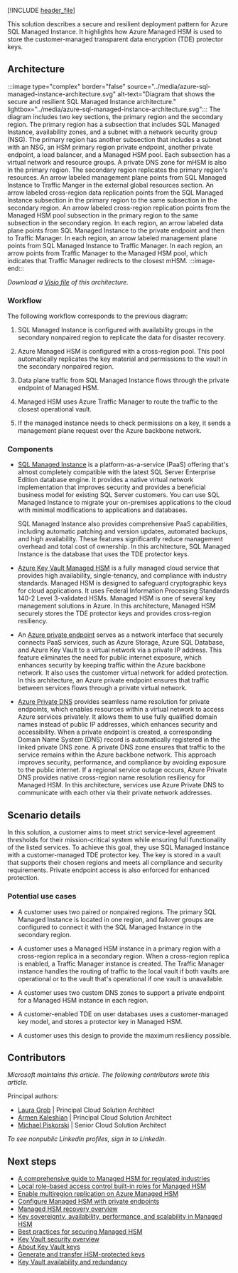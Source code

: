 [!INCLUDE [header_file](../../../includes/sol-idea-header.md)]

This solution describes a secure and resilient deployment pattern for Azure SQL Managed Instance. It highlights how Azure Managed HSM is used to store the customer-managed transparent data encryption (TDE) protector keys.

## Architecture

:::image type="complex" border="false" source="../media/azure-sql-managed-instance-architecture.svg" alt-text="Diagram that shows the secure and resilient SQL Managed Instance architecture." lightbox="../media/azure-sql-managed-instance-architecture.svg":::
   The diagram includes two key sections, the primary region and the secondary region. The primary region has a subsection that includes SQL Managed Instance, availability zones, and a subnet with a network security group (NSG). The primary region has another subsection that includes a subnet with an NSG, an HSM primary region private endpoint, another private endpoint, a load balancer, and a Managed HSM pool. Each subsection has a virtual network and resource groups. A private DNS zone for mHSM is also in the primary region. The secondary region replicates the primary region's resources. An arrow labeled management plane points from SQL Managed Instance to Traffic Manger in the external global resources section. An arrow labeled cross-region data replication points from the SQL Managed Instance subsection in the primary region to the same subsection in the secondary region. An arrow labeled cross-region replication points from the Managed HSM pool subsection in the primary region to the same subsection in the secondary region. In each region, an arrow labeled data plane points from SQL Managed Instance to the private endpoint and then to Traffic Manager. In each region, an arrow labeled management plane points from SQL Managed Instance to Traffic Manager. In each region, an arrow points from Traffic Manager to the Managed HSM pool, which indicates that Traffic Manager redirects to the closest mHSM.
:::image-end:::

*Download a [Visio file](https://arch-center.azureedge.net/azure-sql-managed-instance-architecture.vsdx) of this architecture.*

### Workflow

The following workflow corresponds to the previous diagram:

1. SQL Managed Instance is configured with availability groups in the secondary nonpaired region to replicate the data for disaster recovery.

1. Azure Managed HSM is configured with a cross-region pool. This pool automatically replicates the key material and permissions to the vault in the secondary nonpaired region.

1. Data plane traffic from SQL Managed Instance flows through the private endpoint of Managed HSM.

1. Managed HSM uses Azure Traffic Manager to route the traffic to the closest operational vault.

1. If the managed instance needs to check permissions on a key, it sends a management plane request over the Azure backbone network.

### Components

- [SQL Managed Instance](/azure/well-architected/service-guides/azure-sql-managed-instance/reliability) is a platform-as-a-service (PaaS) offering that's almost completely compatible with the latest SQL Server Enterprise Edition database engine. It provides a native virtual network implementation that improves security and provides a beneficial business model for existing SQL Server customers. You can use SQL Managed Instance to migrate your on-premises applications to the cloud with minimal modifications to applications and databases.

  SQL Managed Instance also provides comprehensive PaaS capabilities, including automatic patching and version updates, automated backups, and high availability. These features significantly reduce management overhead and total cost of ownership. In this architecture, SQL Managed Instance is the database that uses the TDE protector keys.

- [Azure Key Vault Managed HSM](/azure/key-vault/managed-hsm/overview) is a fully managed cloud service that provides high availability, single-tenancy, and compliance with industry standards. Managed HSM is designed to safeguard cryptographic keys for cloud applications. It uses Federal Information Processing Standards 140-2 Level 3-validated HSMs. Managed HSM is one of several key management solutions in Azure. In this architecture, Managed HSM securely stores the TDE protector keys and provides cross-region resiliency.

- An [Azure private endpoint](/azure/private-link/private-endpoint-overview) serves as a network interface that securely connects PaaS services, such as Azure Storage, Azure SQL Database, and Azure Key Vault to a virtual network via a private IP address. This feature eliminates the need for public internet exposure, which enhances security by keeping traffic within the Azure backbone network. It also uses the customer virtual network for added protection. In this architecture, an Azure private endpoint ensures that traffic between services flows through a private virtual network.

- [Azure Private DNS](/azure/dns/private-dns-overview) provides seamless name resolution for private endpoints, which enables resources within a virtual network to access Azure services privately. It allows them to use fully qualified domain names instead of public IP addresses, which enhances security and accessibility. When a private endpoint is created, a corresponding Domain Name System (DNS) record is automatically registered in the linked private DNS zone. A private DNS zone ensures that traffic to the service remains within the Azure backbone network. This approach improves security, performance, and compliance by avoiding exposure to the public internet. If a regional service outage occurs, Azure Private DNS provides native cross-region name resolution resiliency for Managed HSM. In this architecture, services use Azure Private DNS to communicate with each other via their private network addresses.

## Scenario details

In this solution, a customer aims to meet strict service-level agreement thresholds for their mission-critical system while ensuring full functionality of the listed services. To achieve this goal, they use SQL Managed Instance with a customer-managed TDE protector key. The key is stored in a vault that supports their chosen regions and meets all compliance and security requirements. Private endpoint access is also enforced for enhanced protection.

### Potential use cases

- A customer uses two paired or nonpaired regions. The primary SQL Managed Instance is located in one region, and failover groups are configured to connect it with the SQL Managed Instance in the secondary region.

- A customer uses a Managed HSM instance in a primary region with a cross-region replica in a secondary region. When a cross-region replica is enabled, a Traffic Manager instance is created. The Traffic Manager instance handles the routing of traffic to the local vault if both vaults are operational or to the vault that's operational if one vault is unavailable.

- A customer uses two custom DNS zones to support a private endpoint for a Managed HSM instance in each region.

- A customer-enabled TDE on user databases uses a customer-managed key model, and stores a protector key in Managed HSM.

- A customer uses this design to provide the maximum resiliency possible.

## Contributors

*Microsoft maintains this article. The following contributors wrote this article.*

Principal authors:

- [Laura Grob](https://www.linkedin.com/in/laura-grob/) | Principal Cloud Solution Architect
- [Armen Kaleshian](https://www.linkedin.com/in/akaleshian/) | Principal Cloud Solution Architect
- [Michael Piskorski](https://www.linkedin.com/in/mike-piskorski-1451272/) | Senior Cloud Solution Architect

*To see nonpublic LinkedIn profiles, sign in to LinkedIn.*

## Next steps

- [A comprehensive guide to Managed HSM for regulated industries](https://techcommunity.microsoft.com/t5/azure-infrastructure-blog/a-comprehensive-guide-to-azure-managed-hsm-for-regulated/ba-p/4100749)
- [Local role-based access control built-in roles for Managed HSM](/azure/key-vault/managed-hsm/built-in-roles)
- [Enable multiregion replication on Azure Managed HSM](/azure/key-vault/managed-hsm/multi-region-replication)
- [Configure Managed HSM with private endpoints](/azure/key-vault/managed-hsm/private-link)
- [Managed HSM recovery overview](/azure/key-vault/managed-hsm/recovery)
- [Key sovereignty, availability, performance, and scalability in Managed HSM](/azure/key-vault/managed-hsm/managed-hsm-technical-details)
- [Best practices for securing Managed HSM](/azure/key-vault/managed-hsm/best-practices)
- [Key Vault security overview](/azure/key-vault/general/security-features)
- [About Key Vault keys](/azure/key-vault/keys/about-keys)
- [Generate and transfer HSM-protected keys](/azure/key-vault/keys/hsm-protected-keys-byok)
- [Key Vault availability and redundancy](/azure/key-vault/general/disaster-recovery-guidance)
